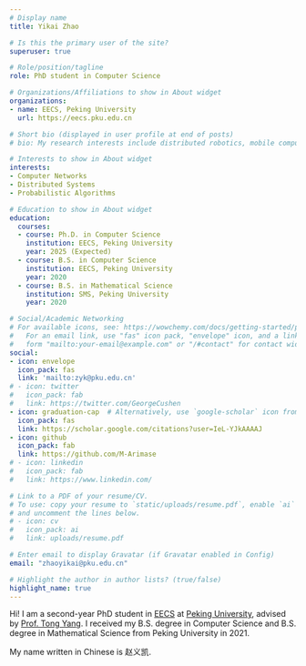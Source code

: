 ```yaml
---
# Display name
title: Yikai Zhao

# Is this the primary user of the site?
superuser: true

# Role/position/tagline
role: PhD student in Computer Science

# Organizations/Affiliations to show in About widget
organizations:
- name: EECS, Peking University
  url: https://eecs.pku.edu.cn

# Short bio (displayed in user profile at end of posts)
# bio: My research interests include distributed robotics, mobile computing and programmable matter.

# Interests to show in About widget
interests:
- Computer Networks
- Distributed Systems
- Probabilistic Algorithms

# Education to show in About widget
education:
  courses:
  - course: Ph.D. in Computer Science 
    institution: EECS, Peking University
    year: 2025 (Expected)
  - course: B.S. in Computer Science 
    institution: EECS, Peking University
    year: 2020
  - course: B.S. in Mathematical Science 
    institution: SMS, Peking University
    year: 2020

# Social/Academic Networking
# For available icons, see: https://wowchemy.com/docs/getting-started/page-builder/#icons
#   For an email link, use "fas" icon pack, "envelope" icon, and a link in the
#   form "mailto:your-email@example.com" or "/#contact" for contact widget.
social:
- icon: envelope
  icon_pack: fas
  link: 'mailto:zyk@pku.edu.cn'
# - icon: twitter
#   icon_pack: fab
#   link: https://twitter.com/GeorgeCushen
- icon: graduation-cap  # Alternatively, use `google-scholar` icon from `ai` icon pack
  icon_pack: fas
  link: https://scholar.google.com/citations?user=IeL-YJkAAAAJ
- icon: github
  icon_pack: fab
  link: https://github.com/M-Arimase
# - icon: linkedin
#   icon_pack: fab
#   link: https://www.linkedin.com/

# Link to a PDF of your resume/CV.
# To use: copy your resume to `static/uploads/resume.pdf`, enable `ai` icons in `params.toml`, 
# and uncomment the lines below.
# - icon: cv
#   icon_pack: ai
#   link: uploads/resume.pdf

# Enter email to display Gravatar (if Gravatar enabled in Config)
email: "zhaoyikai@pku.edu.cn"

# Highlight the author in author lists? (true/false)
highlight_name: true
---
```


Hi! I am a second-year PhD student in [EECS](https://eecs.pku.edu.cn) at [Peking University](https://www.pku.edu.cn/), advised by [Prof. Tong Yang](https://yangtonghome.github.io/). 
I received my B.S. degree in Computer Science and B.S. degree in Mathematical Science from Peking University in 2021.

My name written in Chinese is 赵义凯. 
